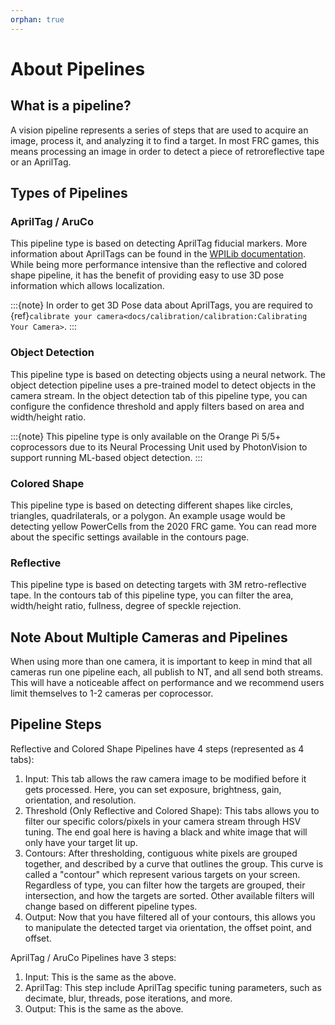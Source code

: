 ```yaml
---
orphan: true
---
```


# About Pipelines

## What is a pipeline?

A vision pipeline represents a series of steps that are used to acquire an image, process it, and analyzing it to find a target. In most FRC games, this means processing an image in order to detect a piece of retroreflective tape or an AprilTag.

## Types of Pipelines

### AprilTag / AruCo

This pipeline type is based on detecting AprilTag fiducial markers. More information about AprilTags can be found in the [WPILib documentation](https://docs.wpilib.org/en/stable/docs/software/vision-processing/apriltag/apriltag-intro.html). While being more performance intensive than the reflective and colored shape pipeline, it has the benefit of providing easy to use 3D pose information which allows localization.

:::{note}
In order to get 3D Pose data about AprilTags, you are required to {ref}`calibrate your camera<docs/calibration/calibration:Calibrating Your Camera>`.
:::

### Object Detection

This pipeline type is based on detecting objects using a neural network. The object detection pipeline uses a pre-trained model to detect objects in the camera stream. In the object detection tab of this pipeline type, you can configure the confidence threshold and apply filters based on area and width/height ratio.

:::{note}
This pipeline type is only available on the Orange Pi 5/5+ coprocessors due to its Neural Processing Unit used by PhotonVision to support running ML-based object detection.
:::

### Colored Shape

This pipeline type is based on detecting different shapes like circles, triangles, quadrilaterals, or a polygon. An example usage would be detecting yellow PowerCells from the 2020 FRC game. You can read more about the specific settings available in the contours page.

### Reflective

This pipeline type is based on detecting targets with 3M retro-reflective tape. In the contours tab of this pipeline type, you can filter the area, width/height ratio, fullness, degree of speckle rejection.

## Note About Multiple Cameras and Pipelines

When using more than one camera, it is important to keep in mind that all cameras run one pipeline each, all publish to NT, and all send both streams. This will have a noticeable affect on performance and we recommend users limit themselves to 1-2 cameras per coprocessor.

## Pipeline Steps

Reflective and Colored Shape Pipelines have 4 steps (represented as 4 tabs):

1. Input: This tab allows the raw camera image to be modified before it gets processed. Here, you can set exposure, brightness, gain, orientation, and resolution.
2. Threshold (Only Reflective and Colored Shape): This tabs allows you to filter our specific colors/pixels in your camera stream through HSV tuning. The end goal here is having a black and white image that will only have your target lit up.
3. Contours: After thresholding, contiguous white pixels are grouped together, and described by a curve that outlines the group. This curve is called a "contour" which represent various targets on your screen. Regardless of type, you can filter how the targets are grouped, their intersection, and how the targets are sorted. Other available filters will change based on different pipeline types.
4. Output: Now that you have filtered all of your contours, this allows you to manipulate the detected target via orientation, the offset point, and offset.

AprilTag / AruCo Pipelines have 3 steps:

1. Input: This is the same as the above.
2. AprilTag: This step include AprilTag specific tuning parameters, such as decimate, blur, threads, pose iterations, and more.
3. Output: This is the same as the above.
